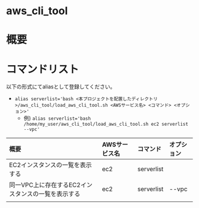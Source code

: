 # aws_cli_tool

# 概要
# コマンドリスト
以下の形式にてaliasとして登録してください。
- `alias serverlist='bash <本プロジェクトを配置したディレクトリ>/aws_cli_tool/load_aws_cli_tool.sh <AWSサービス名> <コマンド> <オプション>'`
   - 例) `alias serverlist='bash /home/my_user/aws_cli_tool/load_aws_cli_tool.sh ec2 serverlist --vpc'`

| 概要 | AWSサービス名 | コマンド | オプション |
| :-- | :-- | :-- | :-- |
| EC2インスタンスの一覧を表示する | ec2 | serverlist |  |
| 同一VPC上に存在するEC2インスタンスの一覧を表示する | ec2 | serverlist | --vpc |
|  |  |  |  |
